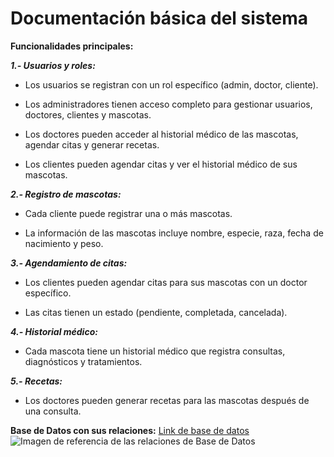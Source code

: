 # Documentación básica del sistema

**Funcionalidades principales:**

**_1.- Usuarios y roles:_**

- Los usuarios se registran con un rol específico (admin, doctor, cliente).

- Los administradores tienen acceso completo para gestionar usuarios, doctores, clientes y mascotas.

- Los doctores pueden acceder al historial médico de las mascotas, agendar citas y generar recetas.

- Los clientes pueden agendar citas y ver el historial médico de sus mascotas.

**_2.- Registro de mascotas:_**

- Cada cliente puede registrar una o más mascotas.

- La información de las mascotas incluye nombre, especie, raza, fecha de nacimiento y peso.

**_3.- Agendamiento de citas:_**

- Los clientes pueden agendar citas para sus mascotas con un doctor específico.

- Las citas tienen un estado (pendiente, completada, cancelada).

**_4.- Historial médico:_**

- Cada mascota tiene un historial médico que registra consultas, diagnósticos y tratamientos.

**_5.- Recetas:_**

- Los doctores pueden generar recetas para las mascotas después de una consulta.

**Base de Datos con sus relaciones:**
[Link de base de datos](https://dbdiagram.io/d/636a66bdc9abfc6111711b76)
![Imagen de referencia de las relaciones de Base de Datos](https://drive.google.com/file/d/181QDPjoov1lfM1z1QNEwRQkMDDNLf4hg/view?usp=drive_link)

